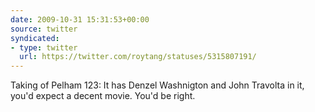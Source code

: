 ```yaml
---
date: 2009-10-31 15:31:53+00:00
source: twitter
syndicated:
- type: twitter
  url: https://twitter.com/roytang/statuses/5315807191/
---
```


Taking of Pelham 123: It has Denzel Washnigton and John Travolta in it, you'd expect a decent movie. You'd be right.